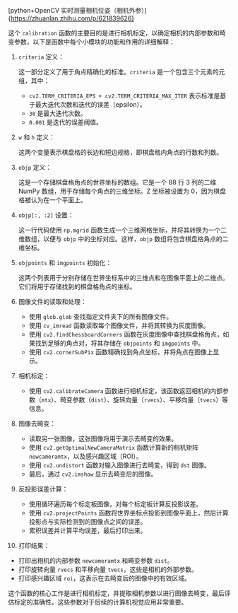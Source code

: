 
[python+OpenCV 实时测量相机位姿（相机外参）]{https://zhuanlan.zhihu.com/p/621839626}

这个 `calibration` 函数的主要目的是进行相机标定，以确定相机的内部参数和畸变参数，以下是函数中每个小模块的功能和作用的详细解释：

1. `criteria` 定义：
   
   这一部分定义了用于角点精确化的标准。`criteria` 是一个包含三个元素的元组，其中：
   - `cv2.TERM_CRITERIA_EPS + cv2.TERM_CRITERIA_MAX_ITER` 表示标准是基于最大迭代次数和迭代的误差（epsilon）。
   - `30` 是最大迭代次数。
   - `0.001` 是迭代的误差阈值。

2. `w` 和 `h` 定义：
   
   这两个变量表示棋盘格的长边和短边规格，即棋盘格内角点的行数和列数。

3. `objp` 定义：

   这是一个存储棋盘格角点的世界坐标的数组。它是一个 88 行 3 列的二维 NumPy 数组，用于存储每个角点的三维坐标。Z 坐标被设置为 0，因为棋盘格被认为在一个平面上。

4. `objp[:, :2]` 设置：

   这一行代码使用 `np.mgrid` 函数生成一个三维网格坐标，并将其转换为一个二维数组，以便与 `objp` 中的坐标对应。这样，`objp` 数组将包含棋盘格角点的二维坐标。

5. `objpoints` 和 `imgpoints` 初始化：

   这两个列表用于分别存储在世界坐标系中的三维点和在图像平面上的二维点。它们将用于存储找到的棋盘格角点的坐标。

6. 图像文件的读取和处理：

   - 使用 `glob.glob` 查找指定文件夹下的所有图像文件。
   - 使用 `cv_imread` 函数读取每个图像文件，并将其转换为灰度图像。
   - 使用 `cv2.findChessboardCorners` 函数在灰度图像中查找棋盘格角点，如果找到足够的角点对，将其存储在 `objpoints` 和 `imgpoints` 中。
   - 使用 `cv2.cornerSubPix` 函数精确找到角点坐标，并将角点在图像上显示。

7. 相机标定：

   - 使用 `cv2.calibrateCamera` 函数进行相机标定，该函数返回相机的内部参数（`mtx`）、畸变参数（`dist`）、旋转向量（`rvecs`）、平移向量（`tvecs`）等信息。

8. 图像去畸变：

   - 读取另一张图像，这张图像将用于演示去畸变的效果。
   - 使用 `cv2.getOptimalNewCameraMatrix` 函数计算新的相机矩阵 `newcameramtx`，以及感兴趣区域（ROI）。
   - 使用 `cv2.undistort` 函数对输入图像进行去畸变，得到 `dst` 图像。
   - 最后，通过 `cv2.imshow` 显示去畸变后的图像。

9. 反投影误差计算：

   - 使用循环遍历每个标定板图像，对每个标定板计算反投影误差。
   - 使用 `cv2.projectPoints` 函数将世界坐标点投影到图像平面上，然后计算投影点与实际检测到的图像点之间的误差。
   - 累积误差并计算平均误差，最后打印出来。

10. 打印结果：

   - 打印出相机的内部参数 `newcameramtx` 和畸变参数 `dist`。
   - 打印旋转向量 `rvecs` 和平移向量 `tvecs`，这些是相机的外部参数。
   - 打印感兴趣区域 `roi`，这表示在去畸变后的图像中的有效区域。

这个函数的核心工作是进行相机标定，并提取相机参数以进行图像去畸变，最后评估标定的准确性。这些参数对于后续的计算机视觉应用非常重要。